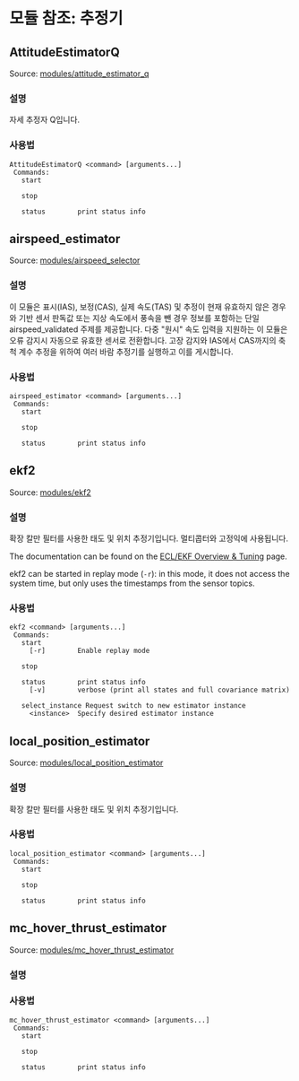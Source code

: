 # 모듈 참조: 추정기

## AttitudeEstimatorQ

Source: [modules/attitude_estimator_q](https://github.com/PX4/PX4-Autopilot/tree/main/src/modules/attitude_estimator_q)

### 설명

자세 추정자 Q입니다.

<a id="AttitudeEstimatorQ_usage"></a>

### 사용법

```
AttitudeEstimatorQ <command> [arguments...]
 Commands:
   start

   stop

   status        print status info
```

## airspeed_estimator

Source: [modules/airspeed_selector](https://github.com/PX4/PX4-Autopilot/tree/main/src/modules/airspeed_selector)

### 설명

이 모듈은 표시(IAS), 보정(CAS), 실제 속도(TAS) 및 추정이 현재 유효하지 않은 경우와 기반 센서 판독값 또는 지상 속도에서 풍속을 뺀 경우 정보를 포함하는 단일 airspeed_validated 주제를 제공합니다.
다중 "원시" 속도 입력을 지원하는 이 모듈은 오류 감지시 자동으로 유효한 센서로 전환합니다. 고장 감지와 IAS에서 CAS까지의 축척 계수 추정을 위하여 여러 바람 추정기를 실행하고 이를 게시합니다.

<a id="airspeed_estimator_usage"></a>

### 사용법

```
airspeed_estimator <command> [arguments...]
 Commands:
   start

   stop

   status        print status info
```

## ekf2

Source: [modules/ekf2](https://github.com/PX4/PX4-Autopilot/tree/main/src/modules/ekf2)

### 설명

확장 칼만 필터를 사용한 태도 및 위치 추정기입니다. 멀티콥터와 고정익에 사용됩니다.

The documentation can be found on the [ECL/EKF Overview & Tuning](https://docs.px4.io/main/en/advanced_config/tuning_the_ecl_ekf.html) page.

ekf2 can be started in replay mode (`-r`): in this mode, it does not access the system time, but only uses the
timestamps from the sensor topics.

<a id="ekf2_usage"></a>

### 사용법

```
ekf2 <command> [arguments...]
 Commands:
   start
     [-r]        Enable replay mode

   stop

   status        print status info
     [-v]        verbose (print all states and full covariance matrix)

   select_instance Request switch to new estimator instance
     <instance>  Specify desired estimator instance
```

## local_position_estimator

Source: [modules/local_position_estimator](https://github.com/PX4/PX4-Autopilot/tree/main/src/modules/local_position_estimator)

### 설명

확장 칼만 필터를 사용한 태도 및 위치 추정기입니다.

<a id="local_position_estimator_usage"></a>

### 사용법

```
local_position_estimator <command> [arguments...]
 Commands:
   start

   stop

   status        print status info
```

## mc_hover_thrust_estimator

Source: [modules/mc_hover_thrust_estimator](https://github.com/PX4/PX4-Autopilot/tree/main/src/modules/mc_hover_thrust_estimator)

### 설명

<a id="mc_hover_thrust_estimator_usage"></a>

### 사용법

```
mc_hover_thrust_estimator <command> [arguments...]
 Commands:
   start

   stop

   status        print status info
```

